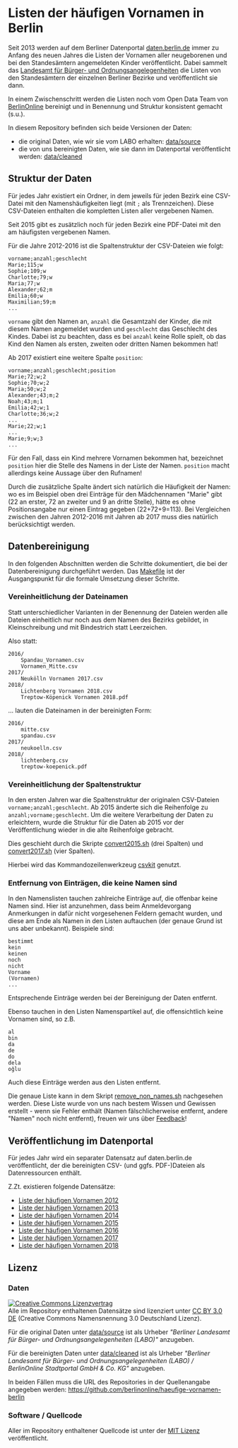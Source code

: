# Listen der häufigen Vornamen in Berlin

Seit 2013 werden auf dem Berliner Datenportal [daten.berlin.de](https://daten.berlin.de) immer zu Anfang des neuen Jahres die Listen der Vornamen aller neugeborenen und bei den Standesämtern angemeldeten Kinder veröffentlicht. Dabei sammelt das [Landesamt für Bürger- und Ordnungsangelegenheiten](http://www.berlin.de/labo/) die Listen von den Standesämtern der einzelnen Berliner Bezirke und veröffentlicht sie dann.

In einem Zwischenschritt werden die Listen noch vom Open Data Team von [BerlinOnline](https://www.berlinonline.net) bereinigt und in Benennung und Struktur konsistent gemacht (s.u.).

In diesem Repository befinden sich beide Versionen der Daten:

- die original Daten, wie wir sie vom LABO erhalten: [data/source](data/source)
- die von uns bereinigten Daten, wie sie dann im Datenportal veröffentlicht werden: [data/cleaned](data/cleaned)

## Struktur der Daten

Für jedes Jahr existiert ein Ordner, in dem jeweils für jeden Bezirk eine CSV-Datei mit den Namenshäufigkeiten liegt (mit `;` als Trennzeichen). Diese CSV-Dateien enthalten die kompletten Listen aller vergebenen Namen.

Seit 2015 gibt es zusätzlich noch für jeden Bezirk eine PDF-Datei mit den am häufigsten vergebenen Namen.

Für die Jahre 2012-2016 ist die Spaltenstruktur der CSV-Dateien wie folgt:

```csv
vorname;anzahl;geschlecht
Marie;115;w
Sophie;109;w
Charlotte;79;w
Maria;77;w
Alexander;62;m
Emilia;60;w
Maximilian;59;m
...
```

`vorname` gibt den Namen an, `anzahl` die Gesamtzahl der Kinder, die mit diesem Namen angemeldet wurden und `geschlecht` das Geschlecht des Kindes. Dabei ist zu beachten, dass es bei `anzahl` keine Rolle spielt, ob das Kind den Namen als ersten, zweiten oder dritten Namen bekommen hat!

Ab 2017 existiert eine weitere Spalte `position`:

```csv
vorname;anzahl;geschlecht;position
Marie;72;w;2
Sophie;70;w;2
Maria;50;w;2
Alexander;43;m;2
Noah;43;m;1
Emilia;42;w;1
Charlotte;36;w;2
...
Marie;22;w;1
...
Marie;9;w;3
...
```

Für den Fall, dass ein Kind mehrere Vornamen bekommen hat, bezeichnet `position` hier die Stelle des Namens in der Liste der Namen. `position` macht allerdings keine Aussage über den Rufnamen!

Durch die zusätzliche Spalte ändert sich natürlich die Häufigkeit der Namen: wo es im Beispiel oben drei Einträge für den Mädchennamen "Marie" gibt (22 an erster, 72 an zweiter und 9 an dritte Stelle), hätte es ohne Positionsangabe nur einen Eintrag gegeben (22+72+9=113). Bei Vergleichen zwischen den Jahren 2012-2016 mit Jahren ab 2017 muss dies natürlich berücksichtigt werden.

## Datenbereinigung

In den folgenden Abschnitten werden die Schritte dokumentiert, die bei der Datenbereinigung durchgeführt werden. Das [Makefile](Makefile) ist der Ausgangspunkt für die formale Umsetzung dieser Schritte.

### Vereinheitlichung der Dateinamen

Statt unterschiedlicher Varianten in der Benennung der Dateien werden alle Dateien einheitlich nur noch aus dem Namen des Bezirks gebildet, in Kleinschreibung und mit Bindestrich statt Leerzeichen.

Also statt:

```
2016/
    Spandau_Vornamen.csv
    Vornamen_Mitte.csv
2017/
    Neukölln Vornamen 2017.csv
2018/
    Lichtenberg Vornamen 2018.csv
    Treptow-Köpenick Vornamen 2018.pdf
```

... lauten die Dateinamen in der bereinigten Form:

```
2016/
    mitte.csv
    spandau.csv
2017/
    neukoelln.csv
2018/
    lichtenberg.csv
    treptow-koepenick.pdf
```

### Vereinheitlichung der Spaltenstruktur

In den ersten Jahren war die Spaltenstruktur der originalen CSV-Dateien `vorname;anzahl;geschlecht`. Ab 2015 änderte sich die Reihenfolge zu `anzahl;vorname;geschlecht`. Um die weitere Verarbeitung der Daten zu erleichtern, wurde die Struktur für die Daten ab 2015 vor der Veröffentlichung wieder in die alte Reihenfolge gebracht.

Dies geschieht durch die Skripte [convert2015.sh](bin/convert2015.sh) (drei Spalten) und [convert2017.sh](bin/convert2017.sh) (vier Spalten).

Hierbei wird das Kommandozeilenwerkzeug [csvkit](https://csvkit.readthedocs.io) genutzt.

### Entfernung von Einträgen, die keine Namen sind

In den Namenslisten tauchen zahlreiche Einträge auf, die offenbar keine Namen sind. Hier ist anzunehmen, dass beim Anmeldevorgang Anmerkungen in dafür nicht vorgesehenen Feldern gemacht wurden, und diese am Ende als Namen in den Listen auftauchen (der genaue Grund ist uns aber unbekannt). Beispiele sind:

```
bestimmt
kein
keinen
noch
nicht
Vorname
(Vornamen)
...
```

Entsprechende Einträge werden bei der Bereinigung der Daten entfernt.

Ebenso tauchen in den Listen Namenspartikel auf, die offensichtlich keine Vornamen sind, so z.B.

```
al
bin
da
de
do
dela
oğlu
```

Auch diese Einträge werden aus den Listen entfernt.

Die genaue Liste kann in dem Skript [remove_non_names.sh](bin/remove_non_names.sh) nachgesehen werden. Diese Liste wurde von uns nach bestem Wissen und Gewissen erstellt - wenn sie Fehler enthält (Namen fälschlicherweise entfernt, andere "Namen" noch nicht entfernt), freuen wir uns über [Feedback](https://github.com/berlinonline/haeufige-vornamen-berlin/issues)!



## Veröffentlichung im Datenportal

Für jedes Jahr wird ein separater Datensatz auf daten.berlin.de veröffentlicht, der die bereinigten CSV- (und ggfs. PDF-)Dateien als Datenressourcen enthält.

Z.Zt. existieren folgende Datensätze:

- [Liste der häufigen Vornamen 2012](https://daten.berlin.de/datensaetze/liste-der-häufigen-vornamen-2012)
- [Liste der häufigen Vornamen 2013](https://daten.berlin.de/datensaetze/liste-der-häufigen-vornamen-2013)
- [Liste der häufigen Vornamen 2014](https://daten.berlin.de/datensaetze/liste-der-häufigen-vornamen-2014)
- [Liste der häufigen Vornamen 2015](https://daten.berlin.de/datensaetze/liste-der-häufigen-vornamen-2015)
- [Liste der häufigen Vornamen 2016](https://daten.berlin.de/datensaetze/liste-der-häufigen-vornamen-2016)
- [Liste der häufigen Vornamen 2017](https://daten.berlin.de/datensaetze/liste-der-häufigen-vornamen-2017)
- [Liste der häufigen Vornamen 2018](https://daten.berlin.de/datensaetze/liste-der-häufigen-vornamen-2018)

## Lizenz

### Daten

<a rel="license" href="http://creativecommons.org/licenses/by/3.0/de/"><img alt="Creative Commons Lizenzvertrag" style="border-width:0" src="https://i.creativecommons.org/l/by/3.0/de/88x31.png" /></a><br/>
Alle im Repository enthaltenen Datensätze sind lizenziert unter [CC BY 3.0 DE](https://creativecommons.org/licenses/by/3.0/de/) (Creative Commons Namensnennung 3.0 Deutschland Lizenz). 

Für die original Daten unter [data/source](data/source) ist als Urheber _"Berliner Landesamt für Bürger- und Ordnungsangelegenheiten (LABO)"_ anzugeben.

Für die bereinigten Daten unter [data/cleaned](data/cleaned) ist als Urheber _"Berliner Landesamt für Bürger- und Ordnungsangelegenheiten (LABO) / BerlinOnline Stadtportal GmbH & Co. KG"_ anzugeben.

In beiden Fällen muss die URL des Repositories in der Quellenangabe angegeben werden: https://github.com/berlinonline/haeufige-vornamen-berlin

### Software / Quellcode

Aller im Repository enthaltener Quellcode ist unter der [MIT Lizenz](LICENSE) veröffentlicht.